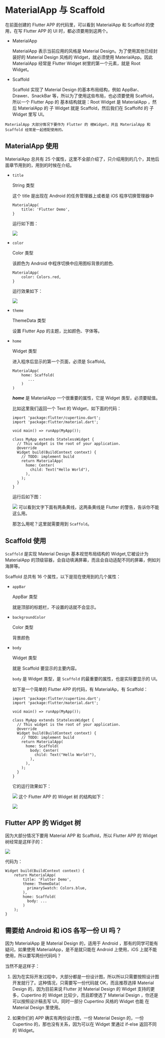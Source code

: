 # MaterialApp 与 Scaffold

在前面创建的 Flutter APP 的代码里，可以看到 MaterialApp 和 Scaffold 的使用，在写 Flutter APP 的 UI 时，都必须要用到这两个。

- MaterialApp

  MaterialApp 表示当前应用的风格是 Material Design。为了使用其他已经封装好的 Material Design 风格的 Widget，就必须使用 MaterialApp。因此 MaterialApp 经常是 Flutter Widget 树里的第一个元素，就是 Root Widget。

- Scaffold

  Scaffold 实现了 Material Design 的基本布局结构，例如 AppBar、Drawer、SnackBar 等，所以为了使用这些布局，也必须要使用 Scaffold，所以一个 Flutter App 的 基本结构就是：Root Widget 是 MaterialApp ，然后 MaterialApp 的 子 Widget 就是 Scaffold，然后我们在 Scaffolfd 的 子 Widget 里写 UI。

```!
MaterialApp 大部分情况下要作为 Flutter 的 根Widget，并且 MaterialApp 和 Scaffold 经常是一起搭配使用的。
```

## MaterialApp 使用

MaterialApp 总共有 25 个属性，这里不全部介绍了，只介绍用到的几个，其他后面章节用到的，用到的时候在介绍。

- `title`

  String 类型

  这个 title 是出现在 Android 的任务管理器上或者是 iOS 程序切换管理器中

  ```
  MaterialApp(
      title: 'Flutter Demo',
  }
  ```

  运行如下图：

  ![](https://user-gold-cdn.xitu.io/2019/4/9/169fff2a6dbdaa14?w=469&h=848&f=png&s=83284)

- `color`

  Color 类型

  该颜色为 Android 中程序切换中应用图标背景的颜色.

  ```
  MaterialApp(
      color: Colors.red,
  }
  ```

  运行效果如下：

  ![](https://user-gold-cdn.xitu.io/2019/4/9/169fff30a026fe6f?w=469&h=848&f=png&s=82527)

- `theme`

  ThemeData 类型

  设置 Flutter App 的主题，比如颜色、字体等。

- `home`

  Widget 类型

  进入程序后显示的第一个页面，必须是 Scaffold。

  ```
  MaterialApp(
      home: Scaffold(
         ...
      )
  )
  ```

  **_home_** 是 MaterialApp 一个很重要的属性，它是 Widget 类型，必须要赋值。

  比如这里我们返回一个 Text 的 Widget，如下面的代码：

  ```
  import 'package:flutter/cupertino.dart';
  import 'package:flutter/material.dart';

  void main() => runApp(MyApp());

  class MyApp extends StatelessWidget {
    // This widget is the root of your application.
    @override
    Widget build(BuildContext context) {
      // TODO: implement build
      return MaterialApp(
        home: Center(
          child: Text("Hello World"),
        ),
      );
    }
  }
  ```

  运行后如下图：

  ![](https://user-gold-cdn.xitu.io/2019/4/9/16a0000dbd87776f?w=354&h=702&f=png&s=26241)
  可以看到文字下面有两条黄线，这两条黄线是 Flutter 的警告，告诉你不能这么用。

  那怎么用呢？这里就需要用到 `Scaffold`。

## Scaffold 使用

`Scaffold` 是实现 Material Design 基本视觉布局结构的 Widget,它被设计为 MaterialApp 的顶级容器，会自动填满屏幕，而且会自动适配不同的屏幕，例如刘海屏等。

Scaffold 总共有 16 个属性，以下是现在使用到的几个属性：

- `appBar`

  AppBar 类型

  就是顶部的标题栏，不设置的话就不会显示。

- `backgroundColor`

  Color 类型

  背景颜色

- `body`

  Widget 类型

  就是 Scaffold 要显示的主要内容。

  `body` 是 Widget 类型，是 `Scaffold` 的最重要的属性，也是实际要显示的 UI。

  如下是一个简单的 Flutter APP 的代码，有 MaterialAp，有 Scaffold：

  ```
  import 'package:flutter/cupertino.dart';
  import 'package:flutter/material.dart';

  void main() => runApp(MyApp());

  class MyApp extends StatelessWidget {
    // This widget is the root of your application.
    @override
    Widget build(BuildContext context) {
      // TODO: implement build
      return MaterialApp(
        home: Scaffold(
          body: Center(
            child: Text("Hello World!"),
          ),
        ),
      );
    }
  }
  ```

  它的运行效果如下：

  ![](https://user-gold-cdn.xitu.io/2019/4/9/16a00007ba4f8e27?w=354&h=702&f=png&s=24883)
  这个 Flutter APP 的 Widget 树 的结构如下：

  ![](https://user-gold-cdn.xitu.io/2019/3/3/16941a66024d638d?w=960&h=720&f=png&s=11687)  


## Flutter APP 的 Widget 树

因为大部分情况下要用 Material APP 和 Scaffold，所以 Flutter APP 的 Widget 树经常是这样子的：

![](https://user-gold-cdn.xitu.io/2019/3/16/16985f2580c6a945?w=337&h=422&f=png&s=8250)

代码为：

```
Widget build(BuildContext context) {
    return MaterialApp(
        title: 'Flutter Demo',
        theme: ThemeData(
          primarySwatch: Colors.blue,
        ),
        home: Scaffold(
          body: ...
        )
    );
}

```

## 需要给 Android 和 iOS 各写一份 UI 吗？

因为 MaterialApp 是 Material Design 的，适用于 Android ，那有的同学可能有疑问，如果使用 MaterialApp，是不是就只能在 Android 上使用，iOS 上就不能使用，所以要写两份代码吗？

当然不是这样子：

1. 因为在实际开发过程中，大部分都是一份设计图，所以所以只需要按照设计图开发就行了。这种情况，只需要写一份代码就 OK，而且推荐选择 Material Design 的，因为目前来说 Flutter 对 Material Design 的 Widget 支持的更多，Cupertino 的 Widget 比较少，而且即使选了 Material Design ，你还是可以按照设计稿去写 UI，同时一部分 Cupertino 风格的 Widget 也能 在 Material Design 里使用。

2. 如果你们的 APP 确实有两份设计图，一份 Material Design 的，一份 Cupertino 的，那也没有关系，因为可以在 Widget 里通过 if-else 返回不同的 Widget。
